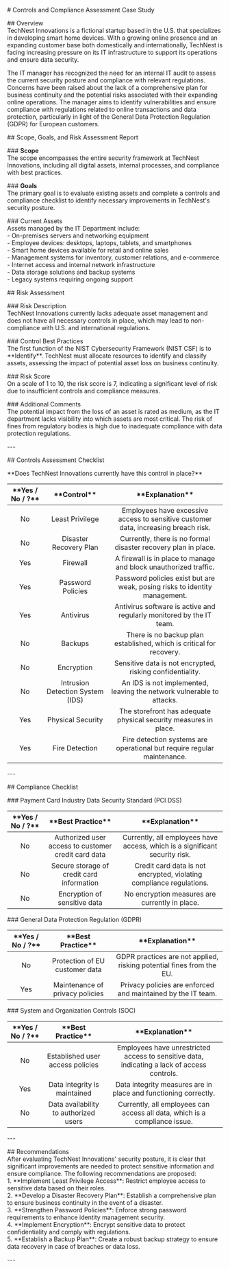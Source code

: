 \# Controls and Compliance Assessment Case Study

\#\# Overview  
TechNest Innovations is a fictional startup based in the U.S. that specializes in developing smart home devices. With a growing online presence and an expanding customer base both domestically and internationally, TechNest is facing increasing pressure on its IT infrastructure to support its operations and ensure data security.

The IT manager has recognized the need for an internal IT audit to assess the current security posture and compliance with relevant regulations. Concerns have been raised about the lack of a comprehensive plan for business continuity and the potential risks associated with their expanding online operations. The manager aims to identify vulnerabilities and ensure compliance with regulations related to online transactions and data protection, particularly in light of the General Data Protection Regulation (GDPR) for European customers.

\#\# Scope, Goals, and Risk Assessment Report

\#\#\# **Scope**  
The scope encompasses the entire security framework at TechNest Innovations, including all digital assets, internal processes, and compliance with best practices.

\#\#\# **Goals**  
The primary goal is to evaluate existing assets and complete a controls and compliance checklist to identify necessary improvements in TechNest's security posture.

\#\#\# Current Assets  
Assets managed by the IT Department include:  
\- On-premises servers and networking equipment  
\- Employee devices: desktops, laptops, tablets, and smartphones  
\- Smart home devices available for retail and online sales  
\- Management systems for inventory, customer relations, and e-commerce  
\- Internet access and internal network infrastructure  
\- Data storage solutions and backup systems  
\- Legacy systems requiring ongoing support

\#\# Risk Assessment

\#\#\# Risk Description  
TechNest Innovations currently lacks adequate asset management and does not have all necessary controls in place, which may lead to non-compliance with U.S. and international regulations.

\#\#\# Control Best Practices  
The first function of the NIST Cybersecurity Framework (NIST CSF) is to \*\*Identify\*\*. TechNest must allocate resources to identify and classify assets, assessing the impact of potential asset loss on business continuity.

\#\#\# Risk Score  
On a scale of 1 to 10, the risk score is 7, indicating a significant level of risk due to insufficient controls and compliance measures.

\#\#\# Additional Comments  
The potential impact from the loss of an asset is rated as medium, as the IT department lacks visibility into which assets are most critical. The risk of fines from regulatory bodies is high due to inadequate compliance with data protection regulations.

\---

\#\# Controls Assessment Checklist

\*\*Does TechNest Innovations currently have this control in place?\*\*

| \*\*Yes / No / ?\*\* | \*\*Control\*\* | \*\*Explanation\*\* |  
|:----------------:|:-----------:|:---------------:|  
| No | Least Privilege | Employees have excessive access to sensitive customer data, increasing breach risk. |  
| No | Disaster Recovery Plan | Currently, there is no formal disaster recovery plan in place. |  
| Yes | Firewall | A firewall is in place to manage and block unauthorized traffic. |  
| Yes | Password Policies | Password policies exist but are weak, posing risks to identity management. |  
| Yes | Antivirus | Antivirus software is active and regularly monitored by the IT team. |  
| No | Backups | There is no backup plan established, which is critical for recovery. |  
| No | Encryption | Sensitive data is not encrypted, risking confidentiality. |  
| No | Intrusion Detection System (IDS) | An IDS is not implemented, leaving the network vulnerable to attacks. |  
| Yes | Physical Security | The storefront has adequate physical security measures in place. |  
| Yes | Fire Detection | Fire detection systems are operational but require regular maintenance. |

\---

\#\# Compliance Checklist

\#\#\# Payment Card Industry Data Security Standard (PCI DSS)

| \*\*Yes / No / ?\*\* | \*\*Best Practice\*\* | \*\*Explanation\*\* |  
|:----------------:|:-----------------:|:---------------:|  
| No | Authorized user access to customer credit card data | Currently, all employees have access, which is a significant security risk. |  
| No | Secure storage of credit card information | Credit card data is not encrypted, violating compliance regulations. |  
| No | Encryption of sensitive data | No encryption measures are currently in place. |

\#\#\# General Data Protection Regulation (GDPR)

| \*\*Yes / No / ?\*\* | \*\*Best Practice\*\* | \*\*Explanation\*\* |  
|:----------------:|:-----------------:|:---------------:|  
| No | Protection of EU customer data | GDPR practices are not applied, risking potential fines from the EU. |  
| Yes | Maintenance of privacy policies | Privacy policies are enforced and maintained by the IT team. |

\#\#\# System and Organization Controls (SOC)

| \*\*Yes / No / ?\*\* | \*\*Best Practice\*\* | \*\*Explanation\*\* |  
|:----------------:|:-----------------:|:---------------:|  
| No | Established user access policies | Employees have unrestricted access to sensitive data, indicating a lack of access controls. |  
| Yes | Data integrity is maintained | Data integrity measures are in place and functioning correctly. |  
| No | Data availability to authorized users | Currently, all employees can access all data, which is a compliance issue. |

\---

\#\# Recommendations  
After evaluating TechNest Innovations' security posture, it is clear that significant improvements are needed to protect sensitive information and ensure compliance. The following recommendations are proposed:  
1\. \*\*Implement Least Privilege Access\*\*: Restrict employee access to sensitive data based on their roles.  
2\. \*\*Develop a Disaster Recovery Plan\*\*: Establish a comprehensive plan to ensure business continuity in the event of a disaster.  
3\. \*\*Strengthen Password Policies\*\*: Enforce strong password requirements to enhance identity management security.  
4\. \*\*Implement Encryption\*\*: Encrypt sensitive data to protect confidentiality and comply with regulations.  
5\. \*\*Establish a Backup Plan\*\*: Create a robust backup strategy to ensure data recovery in case of breaches or data loss.

\---

